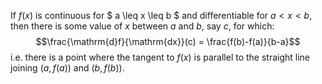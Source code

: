 If $f(x)$ is continuous for $ a \leq x \leq b $ and differentiable for
$a < x < b$, then there is some value of $x$ between $a$ and $b$, say
$c$, for which: $$\frac{\mathrm{d}f}{\mathrm{dx}}(c) = 
  \frac{f(b)-f(a)}{b-a}$$ i.e. there is a point where the tangent to
$f(x)$ is parallel to the straight line joining $(a,f(a))$ and
$(b,f(b))$.
